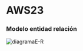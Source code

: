# AWS23

### Modelo entidad relación
![diagramaE-R](https://github.com/Lina2210/AWS23/assets/95907445/ebb3b552-8922-4229-a3e0-82c34456d9cf)

